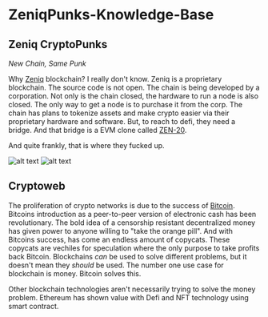 # ZeniqPunks-Knowledge-Base

## Zeniq CryptoPunks
*New Chain, Same Punk*

Why [Zeniq](https://www.zeniq.com) blockchain?  I really don't know.  Zeniq is a proprietary blockchain.  The source code is not open.  The chain is being developed by a corporation.  Not only is the chain closed, the hardware to run a node is also closed.  The only way to get a node is to purchase it from the corp.  The chain has plans to tokenize assets and make crypto easier via their proprietary hardware and software.  But, to reach to defi, they need a bridge.  And that bridge is a EVM clone called [ZEN-20](https://chainlist.org/?search=zeniq).

And quite frankly, that is where they fucked up. 

![alt text](https://arweave.net/y0eXz8x0rgssFM80M1JYXQHbQMHtafYNsPkoFztNDWE/2585.png "Zeniq Alien King") 
![alt text](https://ipfs.io/ipfs/QmTRcRXo6cXByjHYHTVxGpag6vpocrG3rxjPC9PxKAArR9/5262.png "SPC Alien King")

## Cryptoweb
The proliferation of crypto networks is due to the success of [Bitcoin](https://nakamotoinstitute.org).  Bitcoins introduction as a peer-to-peer version of electronic cash has been revolutionary.  The bold idea of a censorship resistant decentralized money has given power to anyone willing to "take the orange pill".  And with Bitcoins success, has come an endless amount of copycats.  These copycats are vechiles for speculation where the only purpose to take profits back Bitcoin.  Blockchains *can* be used to solve different problems,  but it doesn't mean they *should* be used.  The number one use case for blockchain is money.  Bitcoin solves this.  

Other blockchain technologies aren't necessarily trying to solve the money problem.  Ethereum has shown value with Defi and NFT technology using smart contract.  
